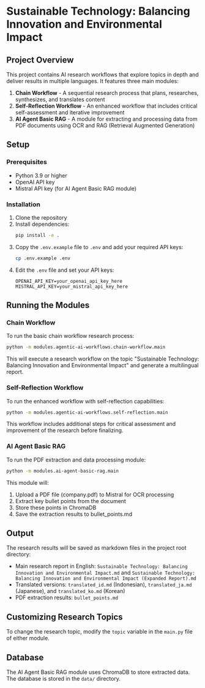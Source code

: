 # Sustainable Technology: Balancing Innovation and Environmental Impact

## Project Overview

This project contains AI research workflows that explore topics in depth and deliver results in multiple languages. It features three main modules:

1. **Chain Workflow** - A sequential research process that plans, researches, synthesizes, and translates content
2. **Self-Reflection Workflow** - An enhanced workflow that includes critical self-assessment and iterative improvement
3. **AI Agent Basic RAG** - A module for extracting and processing data from PDF documents using OCR and RAG (Retrieval Augmented Generation)

## Setup

### Prerequisites

- Python 3.9 or higher
- OpenAI API key
- Mistral API key (for AI Agent Basic RAG module)

### Installation

1. Clone the repository
2. Install dependencies:
   ```bash
   pip install -e .
   ```
3. Copy the `.env.example` file to `.env` and add your required API keys:
   ```bash
   cp .env.example .env
   ```
4. Edit the `.env` file and set your API keys:
   ```
   OPENAI_API_KEY=your_openai_api_key_here
   MISTRAL_API_KEY=your_mistral_api_key_here
   ```

## Running the Modules

### Chain Workflow

To run the basic chain workflow research process:

```bash
python -m modules.agentic-ai-workflows.chain-workflow.main
```

This will execute a research workflow on the topic "Sustainable Technology: Balancing Innovation and Environmental Impact" and generate a multilingual report.

### Self-Reflection Workflow

To run the enhanced workflow with self-reflection capabilities:

```bash
python -m modules.agentic-ai-workflows.self-reflection.main
```

This workflow includes additional steps for critical assessment and improvement of the research before finalizing.

### AI Agent Basic RAG

To run the PDF extraction and data processing module:

```bash
python -m modules.ai-agent-basic-rag.main
```

This module will:

1. Upload a PDF file (company.pdf) to Mistral for OCR processing
2. Extract key bullet points from the document
3. Store these points in ChromaDB
4. Save the extraction results to bullet_points.md

## Output

The research results will be saved as markdown files in the project root directory:

- Main research report in English: `Sustainable Technology: Balancing Innovation and Environmental Impact.md` and `Sustainable Technology: Balancing Innovation and Environmental Impact (Expanded Report).md`
- Translated versions: `translated_id.md` (Indonesian), `translated_ja.md` (Japanese), and `translated_ko.md` (Korean)
- PDF extraction results: `bullet_points.md`

## Customizing Research Topics

To change the research topic, modify the `topic` variable in the `main.py` file of either module.

## Database

The AI Agent Basic RAG module uses ChromaDB to store extracted data. The database is stored in the `data/` directory.
